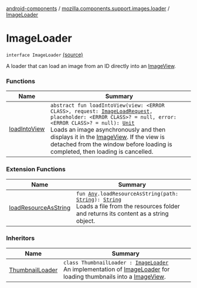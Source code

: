 [android-components](../../index.md) / [mozilla.components.support.images.loader](../index.md) / [ImageLoader](./index.md)

# ImageLoader

`interface ImageLoader` [(source)](https://github.com/mozilla-mobile/android-components/blob/master/components/support/images/src/main/java/mozilla/components/support/images/loader/ImageLoader.kt#L15)

A loader that can load an image from an ID directly into an [ImageView](#).

### Functions

| Name | Summary |
|---|---|
| [loadIntoView](load-into-view.md) | `abstract fun loadIntoView(view: <ERROR CLASS>, request: `[`ImageLoadRequest`](../../mozilla.components.support.images/-image-load-request/index.md)`, placeholder: <ERROR CLASS>? = null, error: <ERROR CLASS>? = null): `[`Unit`](https://kotlinlang.org/api/latest/jvm/stdlib/kotlin/-unit/index.html)<br>Loads an image asynchronously and then displays it in the [ImageView](#). If the view is detached from the window before loading is completed, then loading is cancelled. |

### Extension Functions

| Name | Summary |
|---|---|
| [loadResourceAsString](../../mozilla.components.support.test.file/kotlin.-any/load-resource-as-string.md) | `fun `[`Any`](https://kotlinlang.org/api/latest/jvm/stdlib/kotlin/-any/index.html)`.loadResourceAsString(path: `[`String`](https://kotlinlang.org/api/latest/jvm/stdlib/kotlin/-string/index.html)`): `[`String`](https://kotlinlang.org/api/latest/jvm/stdlib/kotlin/-string/index.html)<br>Loads a file from the resources folder and returns its content as a string object. |

### Inheritors

| Name | Summary |
|---|---|
| [ThumbnailLoader](../../mozilla.components.browser.thumbnails.loader/-thumbnail-loader/index.md) | `class ThumbnailLoader : `[`ImageLoader`](./index.md)<br>An implementation of [ImageLoader](./index.md) for loading thumbnails into a [ImageView](#). |
